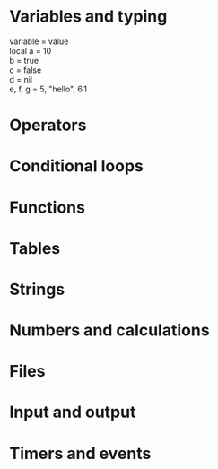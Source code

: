 # Variables and typing  
variable = value  
local a = 10  
b = true  
c = false  
d = nil  
e, f, g = 5, "hello", 6.1  

# Operators
# Conditional loops
# Functions
# Tables
# Strings
# Numbers and calculations
# Files
# Input and output
# Timers and events
